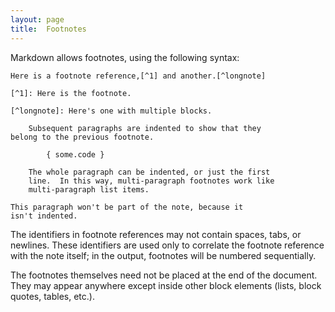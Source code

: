 ```yaml
---
layout: page
title:  Footnotes
---
```



Markdown allows footnotes, using the following syntax:

```
Here is a footnote reference,[^1] and another.[^longnote]

[^1]: Here is the footnote.

[^longnote]: Here's one with multiple blocks.

    Subsequent paragraphs are indented to show that they
belong to the previous footnote.

        { some.code }

    The whole paragraph can be indented, or just the first
    line.  In this way, multi-paragraph footnotes work like
    multi-paragraph list items.

This paragraph won't be part of the note, because it
isn't indented.
```

The identifiers in footnote references may not contain spaces, tabs, or newlines.
These identifiers are used only to correlate the footnote reference with the note itself; 
in the output, footnotes will be numbered sequentially.

The footnotes themselves need not be placed at the end of the document. They may appear anywhere except inside other block elements (lists, block quotes, tables, etc.).
